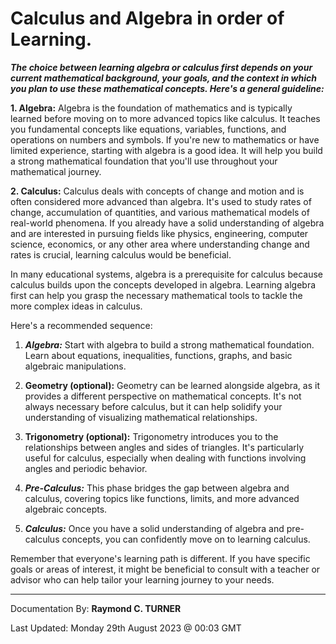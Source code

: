 #  Calculus and Algebra in order of Learning.

***The choice between learning algebra or calculus first depends on your current mathematical background, your goals, and the context in which you plan to use these mathematical concepts. Here's a general guideline:***

**1. Algebra:**
Algebra is the foundation of mathematics and is typically learned before moving on to more advanced topics like calculus. It teaches you fundamental concepts like equations, variables, functions, and operations on numbers and symbols. If you're new to mathematics or have limited experience, starting with algebra is a good idea. It will help you build a strong mathematical foundation that you'll use throughout your mathematical journey.

**2. Calculus:**
Calculus deals with concepts of change and motion and is often considered more advanced than algebra. It's used to study rates of change, accumulation of quantities, and various mathematical models of real-world phenomena. If you already have a solid understanding of algebra and are interested in pursuing fields like physics, engineering, computer science, economics, or any other area where understanding change and rates is crucial, learning calculus would be beneficial.

In many educational systems, algebra is a prerequisite for calculus because calculus builds upon the concepts developed in algebra. Learning algebra first can help you grasp the necessary mathematical tools to tackle the more complex ideas in calculus.

Here's a recommended sequence:

1. ***Algebra:*** Start with algebra to build a strong mathematical foundation. Learn about equations, inequalities, functions, graphs, and basic algebraic manipulations.

2. **Geometry (optional):** Geometry can be learned alongside algebra, as it provides a different perspective on mathematical concepts. It's not always necessary before calculus, but it can help solidify your understanding of visualizing mathematical relationships.

3. **Trigonometry (optional):** Trigonometry introduces you to the relationships between angles and sides of triangles. It's particularly useful for calculus, especially when dealing with functions involving angles and periodic behavior.

4. ***Pre-Calculus:*** This phase bridges the gap between algebra and calculus, covering topics like functions, limits, and more advanced algebraic concepts.

5. ***Calculus:*** Once you have a solid understanding of algebra and pre-calculus concepts, you can confidently move on to learning calculus.

Remember that everyone's learning path is different. If you have specific goals or areas of interest, it might be beneficial to consult with a teacher or advisor who can help tailor your learning journey to your needs.

---

Documentation By: **Raymond C. TURNER**

Last Updated: Monday 29th August 2023 @ 00:03 GMT
